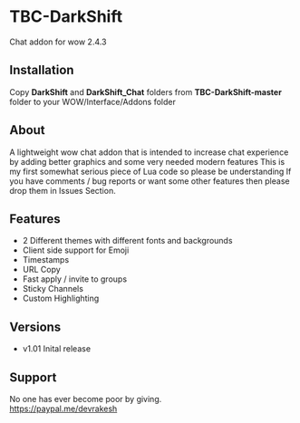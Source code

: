 # TBC-DarkShift
Chat addon for wow 2.4.3


## Installation

Copy **DarkShift** and **DarkShift_Chat** folders from **TBC-DarkShift-master** folder to your WOW/Interface/Addons folder

## About

A lightweight wow chat addon that is intended to increase chat experience by adding better graphics and some very needed modern features This is my first somewhat serious piece of Lua code so please be understanding If you have comments / bug reports or want some other features then please drop them in Issues Section.

## Features

- 2 Different themes with different fonts and backgrounds
- Client side support for Emoji
- Timestamps
- URL Copy
- Fast apply / invite to groups
- Sticky Channels
- Custom Highlighting

## Versions

- v1.01 Inital release

## Support

No one has ever become poor by giving.  
https://paypal.me/devrakesh  
